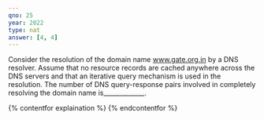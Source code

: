 ```yaml
---
qno: 25
year: 2022
type: nat
answer: [4, 4]
---
```


Consider the resolution of the domain name www.gate.org.in by a DNS resolver. Assume that no resource records are cached anywhere across the DNS servers and that an iterative query mechanism is used in the resolution. The number of DNS query-response pairs involved in completely resolving the domain name is_____________. 

{% contentfor explaination %}
{% endcontentfor %}